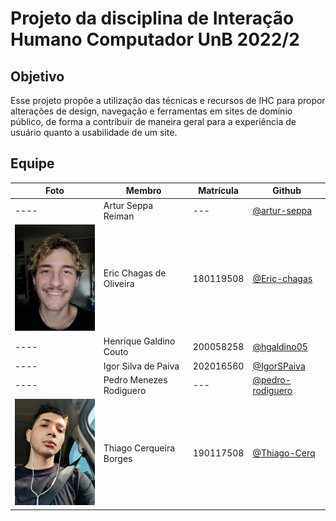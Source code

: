 # Projeto da disciplina de Interação Humano Computador UnB 2022/2
## Objetivo
Esse projeto propõe a utilização das técnicas e recursos de IHC para propor alterações de design, navegação e ferramentas em sites de domínio público, de forma a contribuir de maneira geral para a experiência de usuário quanto a usabilidade de um site.
## Equipe
|Foto|Membro|Matrícula|Github|
|----|------|---------|------|
|----|Artur Seppa Reiman|---|[@artur-seppa](https://github.com/artur-seppa)
|<img src="assets/img/team/EricProfPic.jpg" width="200"/>|Eric Chagas de Oliveira|180119508|[@Eric-chagas](https://github.com/Eric-chagas)
|----|Henrique Galdino Couto|200058258|[@hgaldino05](https://github.com/hgaldino05)
|----|Igor Silva de Paiva|202016560|[@IgorSPaiva](https://github.com/IgorSPaiva)
|----|Pedro Menezes Rodiguero|---|[@pedro-rodiguero](https://github.com/pedro-rodiguero)
|<img src="assets/img/team/ThiagoProfPic.jpg" width="200"/>|Thiago Cerqueira Borges|190117508|[@Thiago-Cerq](https://github.com/Thiago-Cerq)
